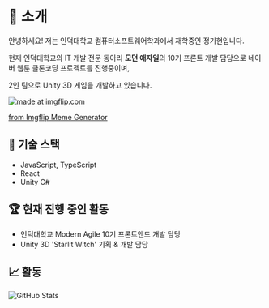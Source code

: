 # 👋 소개

안녕하세요! 저는 인덕대학교 컴퓨터소프트웨어학과에서 재학중인 정기현입니다.

현재 인덕대학교의 IT 개발 전문 동아리 **모던 애자일**의 10기 프론트 개발 담당으로 네이버 웹툰 클론코딩 프로젝트를 진행중이며,

2인 팀으로 Unity 3D 게임을 개발하고 있습니다.

<a href="https://imgflip.com/i/a0q15h"><img src="https://i.imgflip.com/a0q15h.jpg" title="made at imgflip.com"/></a><div><a href="https://imgflip.com/memegenerator">from Imgflip Meme Generator</a></div>

## 🌟 기술 스택
- JavaScript, TypeScript
- React
- Unity C#

## 🏆 현재 진행 중인 활동
- 인덕대학교 Modern Agile 10기 프론트엔드 개발 담당
- Unity 3D 'Starlit Witch' 기획 & 개발 담당

## 📈 활동
![GitHub Stats](https://github-readme-stats.vercel.app/api?username=electrohyun&show_icons=true&theme=tokyonight)

